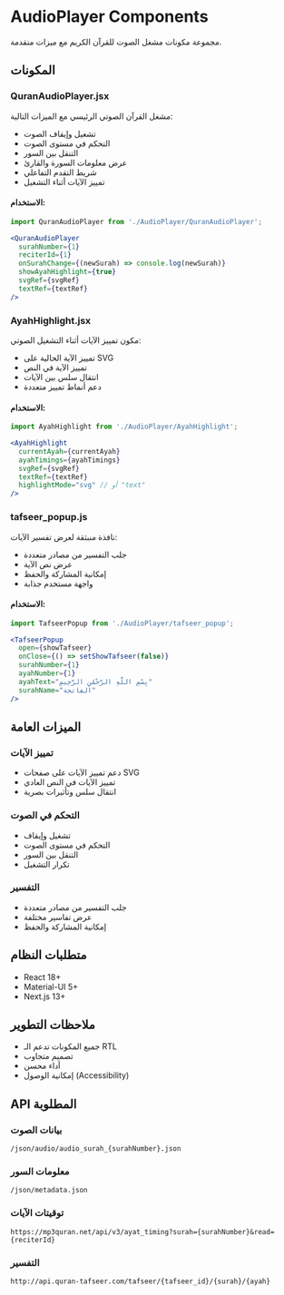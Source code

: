 # AudioPlayer Components

مجموعة مكونات مشغل الصوت للقرآن الكريم مع ميزات متقدمة.

## المكونات

### QuranAudioPlayer.jsx
مشغل القرآن الصوتي الرئيسي مع الميزات التالية:
- تشغيل وإيقاف الصوت
- التحكم في مستوى الصوت
- التنقل بين السور
- عرض معلومات السورة والقارئ
- شريط التقدم التفاعلي
- تمييز الآيات أثناء التشغيل

#### الاستخدام:
```jsx
import QuranAudioPlayer from './AudioPlayer/QuranAudioPlayer';

<QuranAudioPlayer
  surahNumber={1}
  reciterId={1}
  onSurahChange={(newSurah) => console.log(newSurah)}
  showAyahHighlight={true}
  svgRef={svgRef}
  textRef={textRef}
/>
```

### AyahHighlight.jsx
مكون تمييز الآيات أثناء التشغيل الصوتي:
- تمييز الآية الحالية على SVG
- تمييز الآية في النص
- انتقال سلس بين الآيات
- دعم أنماط تمييز متعددة

#### الاستخدام:
```jsx
import AyahHighlight from './AudioPlayer/AyahHighlight';

<AyahHighlight
  currentAyah={currentAyah}
  ayahTimings={ayahTimings}
  svgRef={svgRef}
  textRef={textRef}
  highlightMode="svg" // أو "text"
/>
```

### tafseer_popup.js
نافذة منبثقة لعرض تفسير الآيات:
- جلب التفسير من مصادر متعددة
- عرض نص الآية
- إمكانية المشاركة والحفظ
- واجهة مستخدم جذابة

#### الاستخدام:
```jsx
import TafseerPopup from './AudioPlayer/tafseer_popup';

<TafseerPopup
  open={showTafseer}
  onClose={() => setShowTafseer(false)}
  surahNumber={1}
  ayahNumber={1}
  ayahText="بِسْمِ اللَّهِ الرَّحْمَٰنِ الرَّحِيمِ"
  surahName="الفاتحة"
/>
```

## الميزات العامة

### تمييز الآيات
- دعم تمييز الآيات على صفحات SVG
- تمييز الآيات في النص العادي
- انتقال سلس وتأثيرات بصرية

### التحكم في الصوت
- تشغيل وإيقاف
- التحكم في مستوى الصوت
- التنقل بين السور
- تكرار التشغيل

### التفسير
- جلب التفسير من مصادر متعددة
- عرض تفاسير مختلفة
- إمكانية المشاركة والحفظ

## متطلبات النظام

- React 18+
- Material-UI 5+
- Next.js 13+

## ملاحظات التطوير

- جميع المكونات تدعم الـ RTL
- تصميم متجاوب
- أداء محسن
- إمكانية الوصول (Accessibility)

## API المطلوبة

### بيانات الصوت
```
/json/audio/audio_surah_{surahNumber}.json
```

### معلومات السور
```
/json/metadata.json
```

### توقيتات الآيات
```
https://mp3quran.net/api/v3/ayat_timing?surah={surahNumber}&read={reciterId}
```

### التفسير
```
http://api.quran-tafseer.com/tafseer/{tafseer_id}/{surah}/{ayah}
```
